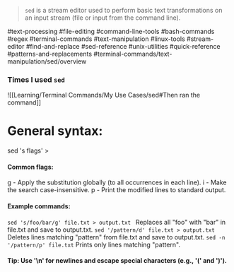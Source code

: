 >`sed` is a stream editor used to perform basic text transformations on an input stream (file or input from the command line).

#text-processing #file-editing #command-line-tools #bash-commands #regex #terminal-commands #text-manipulation #linux-tools #stream-editor #find-and-replace #sed-reference #unix-utilities #quick-reference #patterns-and-replacements #terminal-commands/text-manipulation/sed/overview


### Times I used `sed`

![[Learning/Terminal Commands/My Use Cases/sed#Then ran the command]]

# General syntax:
sed 's <pattern> <replacement> flags' <input-file> > <output-file>

#### Common flags:
g - Apply the substitution globally (to all occurrences in each line).
i - Make the search case-insensitive.
p - Print the modified lines to standard output.

#### Example commands:
`sed 's/foo/bar/g' file.txt > output.txt `     Replaces all "foo" with "bar" in file.txt and save to output.txt.
`sed '/pattern/d' file.txt > output.txt`       Deletes lines matching "pattern" from file.txt and save to output.txt.
`sed -n '/pattern/p' file.txt`                Prints only lines matching "pattern".

#### Tip: Use '\n' for newlines and escape special characters (e.g., '\(' and '\)').